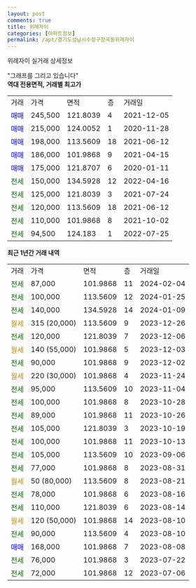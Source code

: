 ```yaml
---
layout: post
comments: true
title: 위례자이
categories: [아파트정보]
permalink: /apt/경기도성남시수정구창곡동위례자이
---
```


위례자이 실거래 상세정보

<script type="text/javascript">
  google.charts.load('current', {'packages':['line', 'corechart']});
  google.charts.setOnLoadCallback(drawChart);

  function drawChart() {
    var data = new google.visualization.DataTable();
    data.addColumn('date', '거래일');
    data.addColumn('number', "매매");
    data.addColumn('number', "전세");
    data.addColumn('number', "전매");

    data.addRows([[new Date(Date.parse("2024-02-04")), null, 87000, null], [new Date(Date.parse("2024-01-25")), null, 100000, null], [new Date(Date.parse("2024-01-09")), null, 140000, null], [new Date(Date.parse("2023-12-26")), null, null, null], [new Date(Date.parse("2023-12-06")), null, 120000, null], [new Date(Date.parse("2023-12-03")), null, null, null], [new Date(Date.parse("2023-12-02")), null, 90000, null], [new Date(Date.parse("2023-11-24")), null, null, null], [new Date(Date.parse("2023-11-04")), null, 95000, null], [new Date(Date.parse("2023-10-28")), null, 100000, null], [new Date(Date.parse("2023-10-26")), null, 89000, null], [new Date(Date.parse("2023-10-19")), null, 105000, null], [new Date(Date.parse("2023-10-13")), null, 100000, null], [new Date(Date.parse("2023-09-06")), null, 105000, null], [new Date(Date.parse("2023-08-31")), null, 77000, null], [new Date(Date.parse("2023-08-21")), null, null, null], [new Date(Date.parse("2023-08-16")), null, 78000, null], [new Date(Date.parse("2023-08-14")), null, 110000, null], [new Date(Date.parse("2023-08-10")), null, null, null], [new Date(Date.parse("2023-08-10")), null, 90000, null], [new Date(Date.parse("2023-08-08")), 168000, null, null], [new Date(Date.parse("2023-07-22")), null, 76000, null], [new Date(Date.parse("2023-07-06")), null, 72000, null]]);

    var options = {
      hAxis: {
        format: 'yyyy/MM/dd'
      },    
      lineWidth: 0,
      pointsVisible: true,    
      title: '최근 1년간 유형별 실거래가 분포',
      legend: { position: 'bottom' }
    };

    var formatter = new google.visualization.NumberFormat({pattern:'###,###'} );
    formatter.format(data, 1);
    formatter.format(data, 2);
    
    setTimeout(function() {
        var chart = new google.visualization.LineChart(document.getElementById('columnchart_material'));
        chart.draw(data, (options));
        document.getElementById('loading').style.display = 'none';
    }, 200);
  }
</script>


<div id="loading" style="z-index:20; display: block; margin-left: 0px">"그래프를 그리고 있습니다"</div>
<div id="columnchart_material" style="width: 95%; margin-left: 0px; display: block"></div>
<!-- contents start -->
<b>역대 전용면적, 거래별 최고가</b>
<table class="sortable">
    <tr>
      <td>거래</td>
      <td>가격</td>
      <td>면적</td>
      <td>층</td>
      <td>거래일</td>
    </tr>
        <tr>
          <td><a style="color: blue">매매</a></td>
          <td>245,500</td>
          <td>121.8039</td>
          <td>4</td>
          <td>2021-12-05</td>
        </tr>            <tr>
          <td><a style="color: blue">매매</a></td>
          <td>215,000</td>
          <td>124.0052</td>
          <td>1</td>
          <td>2020-11-28</td>
        </tr>            <tr>
          <td><a style="color: blue">매매</a></td>
          <td>198,000</td>
          <td>113.5609</td>
          <td>18</td>
          <td>2021-06-12</td>
        </tr>            <tr>
          <td><a style="color: blue">매매</a></td>
          <td>186,000</td>
          <td>101.9868</td>
          <td>9</td>
          <td>2021-04-15</td>
        </tr>            <tr>
          <td><a style="color: blue">매매</a></td>
          <td>175,000</td>
          <td>121.8707</td>
          <td>6</td>
          <td>2020-01-11</td>
        </tr>        
        <tr>
              <td><a style="color: darkgreen">전세</a></td>
              <td>150,000</td>
              <td>134.5928</td>
              <td>12</td>
              <td>2022-04-16</td>
            </tr>            <tr>
              <td><a style="color: darkgreen">전세</a></td>
              <td>125,000</td>
              <td>121.8039</td>
              <td>3</td>
              <td>2021-07-24</td>
            </tr>            <tr>
              <td><a style="color: darkgreen">전세</a></td>
              <td>120,000</td>
              <td>113.5609</td>
              <td>18</td>
              <td>2021-06-12</td>
            </tr>            <tr>
              <td><a style="color: darkgreen">전세</a></td>
              <td>110,000</td>
              <td>101.9868</td>
              <td>8</td>
              <td>2021-10-02</td>
            </tr>            <tr>
              <td><a style="color: darkgreen">전세</a></td>
              <td>94,500</td>
              <td>124.183</td>
              <td>1</td>
              <td>2022-07-25</td>
            </tr>        
    
</table>

<b>최근 1년간 거래 내역</b>

<table class="sortable">
    <tr>
      <td>거래</td>
      <td>가격</td>
      <td>면적</td>
      <td>층</td>
      <td>거래일</td>
    </tr>
    <tr>
      <td><a style="color: darkgreen">전세</a></td>
      <td>87,000</td>
      <td>101.9868</td>
      <td>11</td>
      <td>2024-02-04</td>
    </tr>          <tr>
      <td><a style="color: darkgreen">전세</a></td>
      <td>100,000</td>
      <td>113.5609</td>
      <td>12</td>
      <td>2024-01-25</td>
    </tr>          <tr>
      <td><a style="color: darkgreen">전세</a></td>
      <td>140,000</td>
      <td>134.5928</td>
      <td>14</td>
      <td>2024-01-09</td>
    </tr>          <tr>
      <td><a style="color: darkgoldenrod">월세</a></td>
      <td>315 (20,000)</td>
      <td>113.5609</td>
      <td>9</td>
      <td>2023-12-26</td>
    </tr>          <tr>
      <td><a style="color: darkgreen">전세</a></td>
      <td>120,000</td>
      <td>121.8039</td>
      <td>7</td>
      <td>2023-12-06</td>
    </tr>          <tr>
      <td><a style="color: darkgoldenrod">월세</a></td>
      <td>140 (55,000)</td>
      <td>101.9868</td>
      <td>5</td>
      <td>2023-12-03</td>
    </tr>          <tr>
      <td><a style="color: darkgreen">전세</a></td>
      <td>90,000</td>
      <td>101.9868</td>
      <td>9</td>
      <td>2023-12-02</td>
    </tr>          <tr>
      <td><a style="color: darkgoldenrod">월세</a></td>
      <td>220 (30,000)</td>
      <td>101.9868</td>
      <td>4</td>
      <td>2023-11-24</td>
    </tr>          <tr>
      <td><a style="color: darkgreen">전세</a></td>
      <td>95,000</td>
      <td>113.5609</td>
      <td>10</td>
      <td>2023-11-04</td>
    </tr>          <tr>
      <td><a style="color: darkgreen">전세</a></td>
      <td>100,000</td>
      <td>101.9868</td>
      <td>8</td>
      <td>2023-10-28</td>
    </tr>          <tr>
      <td><a style="color: darkgreen">전세</a></td>
      <td>89,000</td>
      <td>101.9868</td>
      <td>11</td>
      <td>2023-10-26</td>
    </tr>          <tr>
      <td><a style="color: darkgreen">전세</a></td>
      <td>105,000</td>
      <td>121.8039</td>
      <td>3</td>
      <td>2023-10-19</td>
    </tr>          <tr>
      <td><a style="color: darkgreen">전세</a></td>
      <td>100,000</td>
      <td>101.9868</td>
      <td>11</td>
      <td>2023-10-13</td>
    </tr>          <tr>
      <td><a style="color: darkgreen">전세</a></td>
      <td>105,000</td>
      <td>113.5609</td>
      <td>10</td>
      <td>2023-09-06</td>
    </tr>          <tr>
      <td><a style="color: darkgreen">전세</a></td>
      <td>77,000</td>
      <td>101.9868</td>
      <td>8</td>
      <td>2023-08-31</td>
    </tr>          <tr>
      <td><a style="color: darkgoldenrod">월세</a></td>
      <td>50 (80,000)</td>
      <td>113.5609</td>
      <td>8</td>
      <td>2023-08-21</td>
    </tr>          <tr>
      <td><a style="color: darkgreen">전세</a></td>
      <td>78,000</td>
      <td>101.9868</td>
      <td>6</td>
      <td>2023-08-16</td>
    </tr>          <tr>
      <td><a style="color: darkgreen">전세</a></td>
      <td>110,000</td>
      <td>121.8039</td>
      <td>6</td>
      <td>2023-08-14</td>
    </tr>          <tr>
      <td><a style="color: darkgoldenrod">월세</a></td>
      <td>120 (50,000)</td>
      <td>101.9868</td>
      <td>14</td>
      <td>2023-08-10</td>
    </tr>          <tr>
      <td><a style="color: darkgreen">전세</a></td>
      <td>90,000</td>
      <td>113.5609</td>
      <td>4</td>
      <td>2023-08-10</td>
    </tr>          <tr>
      <td><a style="color: blue">매매</a></td>
      <td>168,000</td>
      <td>101.9868</td>
      <td>7</td>
      <td>2023-08-08</td>
    </tr>          <tr>
      <td><a style="color: darkgreen">전세</a></td>
      <td>76,000</td>
      <td>101.9868</td>
      <td>3</td>
      <td>2023-07-22</td>
    </tr>          <tr>
      <td><a style="color: darkgreen">전세</a></td>
      <td>72,000</td>
      <td>101.9868</td>
      <td>12</td>
      <td>2023-07-06</td>
    </tr>      </table>
<!-- contents end -->    

